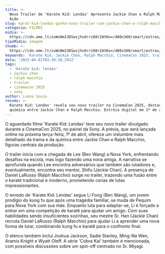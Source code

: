 ```yaml
---
title: >-
  Novo Trailer de 'Karate Kid: Lendas' Apresenta Jackie Chan e Ralph Macchio em
  Ação
slug: karat-kid-lendas-ganha-novo-trailer-com-jackie-chan-e-ralph-macchio
categoria: FILMES
midia: >-
  https://cdn.ome.lt/xuWsNm13DSwsjhs6rrzO8r2AtKo=/480x360/smart/extras/conteudos/Design_sem_nome_-_2025-03-17T214008.200.png
tipoMidia: imagem
thumb: >-
  https://cdn.ome.lt/xuWsNm13DSwsjhs6rrzO8r2AtKo=/480x360/smart/extras/conteudos/Design_sem_nome_-_2025-03-17T214008.200.png
keywords: 'Karate Kid, Jackie Chan, Ralph Macchio, CinemaCon 2025, trailer'
data: '2025-04-01T03:38:30.291Z'
tags:
  - 'karate kid: lendas'
  - jackie chan
  - ralph macchio
  - trailer
  - cinemacon 2025
  - sony
author: Luana Souza
resumo: >-
  Karate Kid: Lendas' revela seu novo trailer na CinemaCon 2025, destacando a
  química entre Jackie Chan e Ralph Macchio. Estréia digital em 1º de abril.
---
```


O aguardado filme 'Karate Kid: Lendas' teve seu novo trailer divulgado durante a CinemaCon 2025, no painel da Sony. A prévia, que será lançada online na próxima terça-feira, 1º de abril, oferece um vislumbre mais detalhado da trama e da química entre Jackie Chan e Ralph Macchio, figuras centrais da produção.

O trailer inicia com a chegada de Lee (Ben Wang) a Nova York, enfrentando desafios na escola, mas logo fazendo uma nova amiga. A narrativa se aprofunda quando Lee encontra adversários que também são lutadores e, eventualmente, encontra seu mentor, Shifu (Jackie Chan). A presença de Daniel LaRusso (Ralph Macchio) surge no trailer, trazendo uma fusão entre o karatê tradicional e moderno, prometendo cenas de lutas impressionantes.

O enredo de 'Karate Kid: Lendas' segue Li Fong (Ben Wang), um jovem prodígio do kung fu que após uma tragédia familiar, se muda de Pequim para Nova York com sua mãe. Enquanto luta para adaptar-se, Li é forçado a entrar em uma competição de karatê para ajudar um amigo. Com suas habilidades sendo insuficientes sozinhas, seu mestre Sr. Han (Jackie Chan) recruta Daniel LaRusso (Ralph Macchio) para ajudar Li a aprender uma nova forma de lutar, combinando kung fu e karatê para o confronto final.

O elenco também inclui Joshua Jackson, Sadie Stanley, Ming-Na Wen, Aramis Knight e Wyatt Oleff. A série 'Cobra Kai' também é mencionada, com possíveis discussões sobre um spin-off centrado no Sr. Miyagi.
